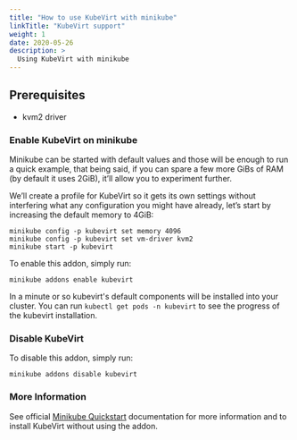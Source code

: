 ```yaml
---
title: "How to use KubeVirt with minikube"
linkTitle: "KubeVirt support"
weight: 1
date: 2020-05-26
description: >
  Using KubeVirt with minikube
---
```


## Prerequisites

- kvm2 driver

### Enable KubeVirt on minikube
Minikube can be started with default values and those will be enough to run a quick example, that being said, if you can spare a few more GiBs of RAM (by default it uses 2GiB), it’ll allow you to experiment further.

We’ll create a profile for KubeVirt so it gets its own settings without interfering what any configuration you might have already, let’s start by increasing the default memory to 4GiB:

```shell script
minikube config -p kubevirt set memory 4096
minikube config -p kubevirt set vm-driver kvm2
minikube start -p kubevirt
```

To enable this addon, simply run:
```shell script
minikube addons enable kubevirt
```

In a minute or so kubevirt's default components will be installed into your cluster.
You can run `kubectl get pods -n kubevirt` to see the progress of the kubevirt installation.


### Disable KubeVirt
To disable this addon, simply run:
```shell script
minikube addons disable kubevirt
```

### More Information

See official [Minikube Quickstart](https://kubevirt.io/quickstart_minikube/) documentation for more information and to install KubeVirt without using the addon.
